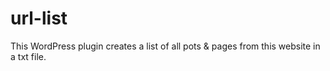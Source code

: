 # url-list
This WordPress plugin creates a list of all pots & pages from this website in a txt file.
